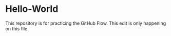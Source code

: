 # Hello-World
This repository is for practicing the GitHub Flow.
This edit is only happening on this file.

